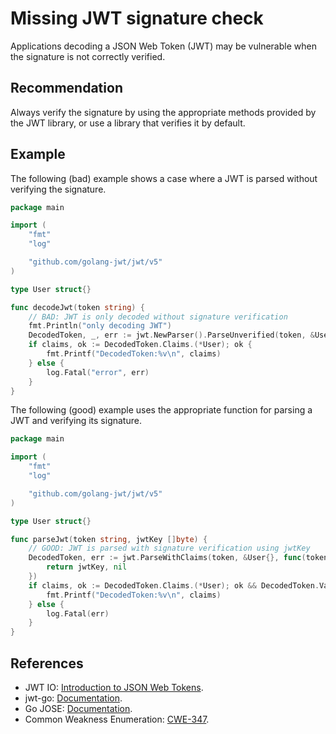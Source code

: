 # Missing JWT signature check
Applications decoding a JSON Web Token (JWT) may be vulnerable when the signature is not correctly verified.


## Recommendation
Always verify the signature by using the appropriate methods provided by the JWT library, or use a library that verifies it by default.


## Example
The following (bad) example shows a case where a JWT is parsed without verifying the signature.


```go
package main

import (
	"fmt"
	"log"

	"github.com/golang-jwt/jwt/v5"
)

type User struct{}

func decodeJwt(token string) {
	// BAD: JWT is only decoded without signature verification
	fmt.Println("only decoding JWT")
	DecodedToken, _, err := jwt.NewParser().ParseUnverified(token, &User{})
	if claims, ok := DecodedToken.Claims.(*User); ok {
		fmt.Printf("DecodedToken:%v\n", claims)
	} else {
		log.Fatal("error", err)
	}
}

```
The following (good) example uses the appropriate function for parsing a JWT and verifying its signature.


```go
package main

import (
	"fmt"
	"log"

	"github.com/golang-jwt/jwt/v5"
)

type User struct{}

func parseJwt(token string, jwtKey []byte) {
	// GOOD: JWT is parsed with signature verification using jwtKey
	DecodedToken, err := jwt.ParseWithClaims(token, &User{}, func(token *jwt.Token) (interface{}, error) {
		return jwtKey, nil
	})
	if claims, ok := DecodedToken.Claims.(*User); ok && DecodedToken.Valid && !err {
		fmt.Printf("DecodedToken:%v\n", claims)
	} else {
		log.Fatal(err)
	}
}

```

## References
* JWT IO: [Introduction to JSON Web Tokens](https://jwt.io/introduction).
* jwt-go: [Documentation](https://pkg.go.dev/github.com/golang-jwt/jwt/v5).
* Go JOSE: [Documentation](https://pkg.go.dev/github.com/go-jose/go-jose/v3).
* Common Weakness Enumeration: [CWE-347](https://cwe.mitre.org/data/definitions/347.html).
